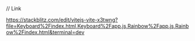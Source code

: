 // Link

https://stackblitz.com/edit/vitejs-vite-x3twng?file=Keyboard%2Findex.html,Keyboard%2Fapp.js,Rainbow%2Fapp.js,Rainbow%2Findex.html&terminal=dev
